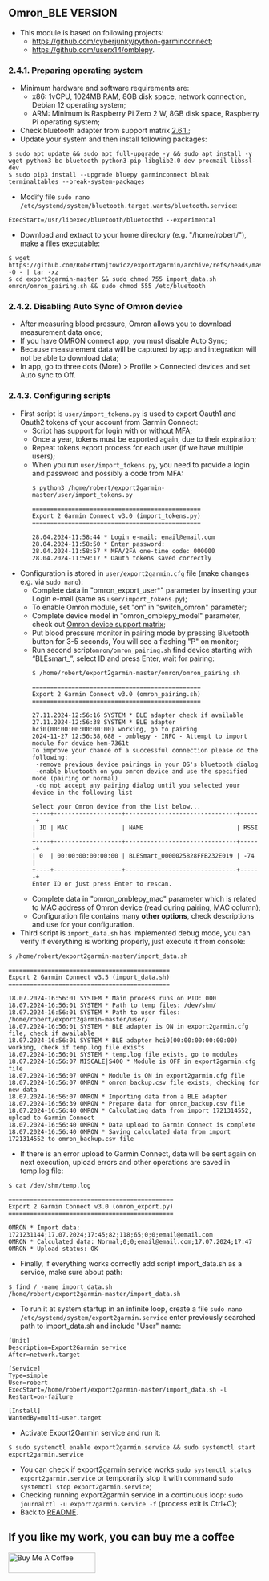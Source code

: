 ## Omron_BLE VERSION
- This module is based on following projects:
  - https://github.com/cyberjunky/python-garminconnect;
  - https://github.com/userx14/omblepy.
  
### 2.4.1. Preparing operating system
- Minimum hardware and software requirements are:
  - x86: 1vCPU, 1024MB RAM, 8GB disk space, network connection, Debian 12 operating system;
  - ARM: Minimum is Raspberry Pi Zero 2 W, 8GB disk space, Raspberry Pi operating system;
- Check bluetooth adapter from support matrix [2.6.1.](https://github.com/RobertWojtowicz/export2garmin/blob/master/manuals/about_BLE.md#261-ble-adapters-support-matrix);
- Update your system and then install following packages:
```
$ sudo apt update && sudo apt full-upgrade -y && sudo apt install -y wget python3 bc bluetooth python3-pip libglib2.0-dev procmail libssl-dev
$ sudo pip3 install --upgrade bluepy garminconnect bleak terminaltables --break-system-packages
```
- Modify file `sudo nano /etc/systemd/system/bluetooth.target.wants/bluetooth.service`:
```
ExecStart=/usr/libexec/bluetooth/bluetoothd --experimental
```
- Download and extract to your home directory (e.g. "/home/robert/"), make a files executable:
```
$ wget https://github.com/RobertWojtowicz/export2garmin/archive/refs/heads/master.tar.gz -O - | tar -xz
$ cd export2garmin-master && sudo chmod 755 import_data.sh omron/omron_pairing.sh && sudo chmod 555 /etc/bluetooth
```
### 2.4.2. Disabling Auto Sync of Omron device
- After measuring blood pressure, Omron allows you to download measurement data once;
- If you have OMRON connect app, you must disable Auto Sync;
- Because measurement data will be captured by app and integration will not be able to download data;
- In app, go to three dots (More) > Profile > Connected devices and set Auto sync to Off.

### 2.4.3. Configuring scripts
- First script is `user/import_tokens.py` is used to export Oauth1 and Oauth2 tokens of your account from Garmin Connect:
  - Script has support for login with or without MFA;
  - Once a year, tokens must be exported again, due to their expiration;
  - Repeat tokens export process for each user (if we have multiple users);
  - When you run `user/import_tokens.py`, you need to provide a login and password and possibly a code from MFA:
	```
	$ python3 /home/robert/export2garmin-master/user/import_tokens.py

	===============================================
	Export 2 Garmin Connect v3.0 (import_tokens.py)
	===============================================

	28.04.2024-11:58:44 * Login e-mail: email@email.com
	28.04.2024-11:58:50 * Enter password:
	28.04.2024-11:58:57 * MFA/2FA one-time code: 000000
	28.04.2024-11:59:17 * Oauth tokens saved correctly
	```
- Configuration is stored in `user/export2garmin.cfg` file (make changes e.g. via `sudo nano`):
  - Complete data in "omron_export_user*" parameter by inserting your Login e-mail (same as `user/import_tokens.py`);
  - To enable Omron module, set "on" in "switch_omron" parameter;
  - Complete device model in "omron_omblepy_model" parameter, check out [Omron device support matrix](https://github.com/userx14/omblepy?tab=readme-ov-file#omron-device-support-matrix);
  - Put blood pressure monitor in pairing mode by pressing Bluetooth button for 3-5 seconds, You will see a flashing "P" on monitor;
  - Run second script`omron/omron_pairing.sh` find device starting with “BLEsmart_”, select ID and press Enter, wait for pairing:
    ```
	$ /home/robert/export2garmin-master/omron/omron_pairing.sh

	===============================================
	Export 2 Garmin Connect v3.0 (omron_pairing.sh)
	===============================================

	27.11.2024-12:56:16 SYSTEM * BLE adapter check if available
	27.11.2024-12:56:38 SYSTEM * BLE adapter hci0(00:00:00:00:00:00) working, go to pairing
	2024-11-27 12:56:38,688 - omblepy - INFO - Attempt to import module for device hem-7361t
	To improve your chance of a successful connection please do the following:
	 -remove previous device pairings in your OS's bluetooth dialog
	 -enable bluetooth on you omron device and use the specified mode (pairing or normal)
	 -do not accept any pairing dialog until you selected your device in the following list

	Select your Omron device from the list below...
	+----+-------------------+-------------------------------+------+
	| ID | MAC               | NAME                          | RSSI |
	+----+-------------------+-------------------------------+------+
	| 0  | 00:00:00:00:00:00 | BLESmart_0000025828FFB232E019 | -74  |
	+----+-------------------+-------------------------------+------+
	Enter ID or just press Enter to rescan.
	```
  - Complete data in "omron_omblepy_mac" parameter which is related to MAC address of Omron device (read during pairing, MAC column);
  - Configuration file contains many **other options**, check descriptions and use for your configuration.
- Third script is `import_data.sh` has implemented debug mode, you can verify if everything is working properly, just execute it from console:
```
$ /home/robert/export2garmin-master/import_data.sh

=============================================
Export 2 Garmin Connect v3.5 (import_data.sh)
=============================================

18.07.2024-16:56:01 SYSTEM * Main process runs on PID: 000
18.07.2024-16:56:01 SYSTEM * Path to temp files: /dev/shm/
18.07.2024-16:56:01 SYSTEM * Path to user files: /home/robert/export2garmin-master/user/
18.07.2024-16:56:01 SYSTEM * BLE adapter is ON in export2garmin.cfg file, check if available
18.07.2024-16:56:01 SYSTEM * BLE adapter hci0(00:00:00:00:00:00) working, check if temp.log file exists
18.07.2024-16:56:01 SYSTEM * temp.log file exists, go to modules
18.07.2024-16:56:07 MISCALE|S400 * Module is OFF in export2garmin.cfg file
18.07.2024-16:56:07 OMRON * Module is ON in export2garmin.cfg file
18.07.2024-16:56:07 OMRON * omron_backup.csv file exists, checking for new data
18.07.2024-16:56:07 OMRON * Importing data from a BLE adapter
18.07.2024-16:56:39 OMRON * Prepare data for omron_backup.csv file
18.07.2024-16:56:40 OMRON * Calculating data from import 1721314552, upload to Garmin Connect
18.07.2024-16:56:40 OMRON * Data upload to Garmin Connect is complete
18.07.2024-16:56:40 OMRON * Saving calculated data from import 1721314552 to omron_backup.csv file
```
- If there is an error upload to Garmin Connect, data will be sent again on next execution, upload errors and other operations are saved in temp.log file:
```
$ cat /dev/shm/temp.log

==============================================
Export 2 Garmin Connect v3.0 (omron_export.py)
==============================================

OMRON * Import data: 1721231144;17.07.2024;17:45;82;118;65;0;0;email@email.com
OMRON * Calculated data: Normal;0;0;email@email.com;17.07.2024;17:47
OMRON * Upload status: OK
```
- Finally, if everything works correctly add script import_data.sh as a service, make sure about path:
```
$ find / -name import_data.sh
/home/robert/export2garmin-master/import_data.sh
```
- To run it at system startup in an infinite loop, create a file `sudo nano /etc/systemd/system/export2garmin.service` enter previously searched path to import_data.sh and include "User" name:
```
[Unit]
Description=Export2Garmin service
After=network.target

[Service]
Type=simple
User=robert
ExecStart=/home/robert/export2garmin-master/import_data.sh -l
Restart=on-failure

[Install]
WantedBy=multi-user.target
```
- Activate Export2Garmin service and run it:
```
$ sudo systemctl enable export2garmin.service && sudo systemctl start export2garmin.service
```
- You can check if export2garmin service works `sudo systemctl status export2garmin.service` or temporarily stop it with command `sudo systemctl stop export2garmin.service`;
- Checking running export2garmin service in a continuous loop: `sudo journalctl -u export2garmin.service -f` (process exit is Ctrl+C);
- Back to [README](https://github.com/RobertWojtowicz/export2garmin/blob/master/README.md).

## If you like my work, you can buy me a coffee
<a href="https://www.buymeacoffee.com/RobertWojtowicz" target="_blank"><img src="https://cdn.buymeacoffee.com/buttons/default-orange.png" alt="Buy Me A Coffee" height="41" width="174"></a>